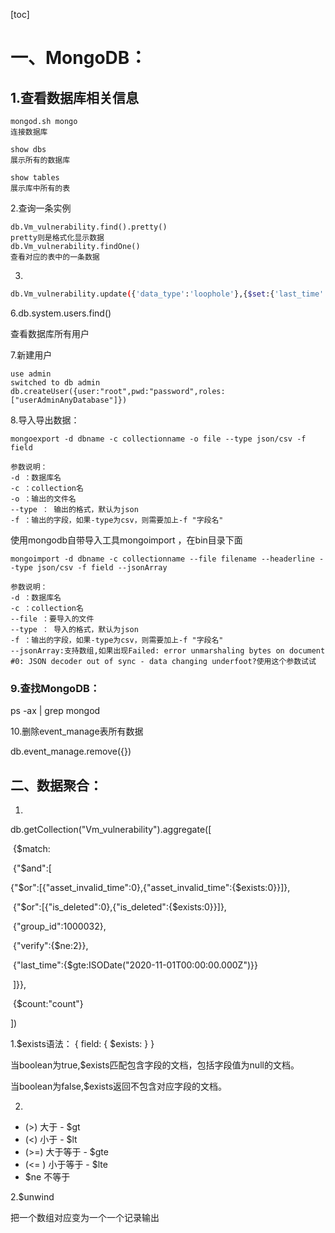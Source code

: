 [toc]





# 一、MongoDB：

## 1.查看数据库相关信息

```shell
mongod.sh mongo
连接数据库

show dbs
展示所有的数据库

show tables 
展示库中所有的表
```

2.查询一条实例

```
db.Vm_vulnerability.find().pretty()
pretty则是格式化显示数据
db.Vm_vulnerability.findOne()
查看对应的表中的一条数据
```

3.

```sh
db.Vm_vulnerability.update({'data_type':'loophole'},{$set:{'last_time':ISODate("2020-09-03T11:27:39Z")}},false,true)
```

6.db.system.users.find()

查看数据库所有用户

7.新建用户

```shell
use admin
switched to db admin
db.createUser({user:"root",pwd:"password",roles:["userAdminAnyDatabase"]})
```

8.导入导出数据：

```
mongoexport -d dbname -c collectionname -o file --type json/csv -f field

参数说明：
-d ：数据库名
-c ：collection名
-o ：输出的文件名
--type ： 输出的格式，默认为json
-f ：输出的字段，如果-type为csv，则需要加上-f "字段名"
```

使用mongodb自带导入工具mongoimport ，在bin目录下面

```
mongoimport -d dbname -c collectionname --file filename --headerline --type json/csv -f field --jsonArray

参数说明：         
-d ：数据库名           
-c ：collection名          
--file ：要导入的文件
--type ： 导入的格式，默认为json          
-f ：输出的字段，如果-type为csv，则需要加上-f "字段名"
--jsonArray:支持数组,如果出现Failed: error unmarshaling bytes on document #0: JSON decoder out of sync - data changing underfoot?使用这个参数试试
```

 

### 9.查找MongoDB：

ps -ax | grep mongod

10.删除event_manage表所有数据

 db.event_manage.remove({})

## 二、数据聚合：

1.

db.getCollection("Vm_vulnerability").aggregate([

​	{$match:

​	{"$and":[

​	{"$or":[{"asset_invalid_time":0},{"asset_invalid_time":{$exists:0}}]},

​	{"$or":[{"is_deleted":0},{"is_deleted":{$exists:0}}]},

​	{"group_id":1000032},

​	{"verify":{$ne:2}},

​	{"last_time":{$gte:ISODate("2020-11-01T00:00:00.000Z")}}

​	]}},

​	{$count:"count"}

])

1.$exists语法： { field: { $exists: <boolean> } }

当boolean为true,$exists匹配包含字段的文档，包括字段值为null的文档。

当boolean为false,$exists返回不包含对应字段的文档。

2.

- (>) 大于 - $gt
- (<) 小于 - $lt
- (>=) 大于等于 - $gte
- (<= ) 小于等于 - $lte
- $ne 不等于

2.$unwind

把一个数组对应变为一个一个记录输出
